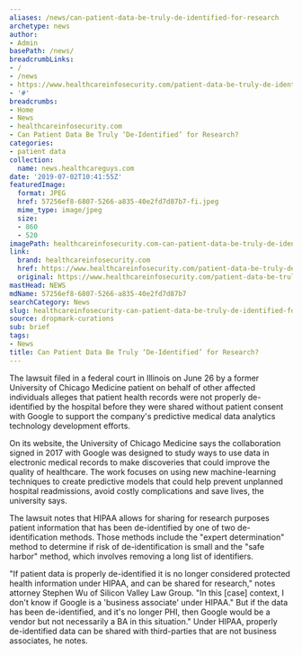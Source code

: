 ```yaml
---
aliases: /news/can-patient-data-be-truly-de-identified-for-research
archetype: news
author:
- Admin
basePath: /news/
breadcrumbLinks:
- /
- /news
- https://www.healthcareinfosecurity.com/patient-data-be-truly-de-identified-for-research-a-12708
- '#'
breadcrumbs:
- Home
- News
- healthcareinfosecurity.com
- Can Patient Data Be Truly ‘De-Identified’ for Research?
categories:
- patient data
collection:
  name: news.healthcareguys.com
date: '2019-07-02T10:41:55Z'
featuredImage:
  format: JPEG
  href: 57256ef8-6807-5266-a835-40e2fd7d87b7-fi.jpeg
  mime_type: image/jpeg
  size:
  - 860
  - 520
imagePath: healthcareinfosecurity.com-can-patient-data-be-truly-de-identified-for-research
link:
  brand: healthcareinfosecurity.com
  href: https://www.healthcareinfosecurity.com/patient-data-be-truly-de-identified-for-research-a-12708
  original: https://www.healthcareinfosecurity.com/patient-data-be-truly-de-identified-for-research-a-12708
mastHead: NEWS
mdName: 57256ef8-6807-5266-a835-40e2fd7d87b7
searchCategory: News
slug: healthcareinfosecurity-can-patient-data-be-truly-de-identified-for-research
source: dropmark-curations
sub: brief
tags:
- News
title: Can Patient Data Be Truly ‘De-Identified’ for Research?
---
```


The lawsuit filed in a federal court in Illinois on June 26 by a former University of Chicago Medicine patient on behalf of other affected individuals alleges that patient health records were not properly de-identified by the hospital before they were shared without patient consent with Google to support the company's predictive medical data analytics technology development efforts.

On its website, the University of Chicago Medicine says the collaboration signed in 2017 with Google was designed to study ways to use data in electronic medical records to make discoveries that could improve the quality of healthcare. The work focuses on using new machine-learning techniques to create predictive models that could help prevent unplanned hospital readmissions, avoid costly complications and save lives, the university says.

The lawsuit notes that HIPAA allows for sharing for research purposes patient information that has been de-identified by one of two de-identification methods. Those methods include the "expert determination" method to determine if risk of de-identification is small and the "safe harbor" method, which involves removing a long list of identifiers.

"If patient data is properly de-identified it is no longer considered protected health information under HIPAA, and can be shared for research," notes attorney Stephen Wu of Silicon Valley Law Group. "In this [case] context, I don't know if Google is a 'business associate' under HIPAA." But if the data has been de-identified, and it's no longer PHI, then Google would be a vendor but not necessarily a BA in this situation." Under HIPAA, properly de-identified data can be shared with third-parties that are not business associates, he notes.